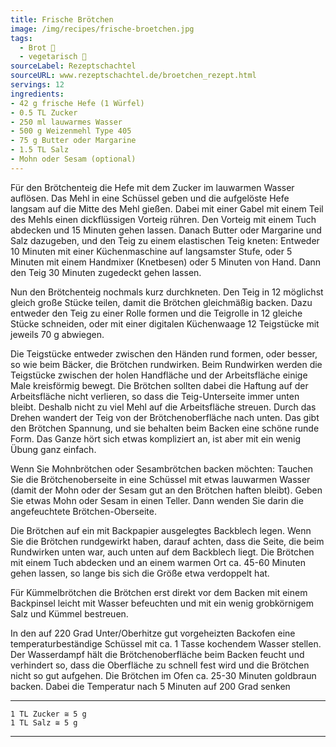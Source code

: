 ```yaml
---
title: Frische Brötchen
image: /img/recipes/frische-broetchen.jpg
tags:
  - Brot 🍞
  - vegetarisch 🌿
sourceLabel: Rezeptschachtel
sourceURL: www.rezeptschachtel.de/broetchen_rezept.html
servings: 12
ingredients:
- 42 g frische Hefe (1 Würfel)
- 0.5 TL Zucker
- 250 ml lauwarmes Wasser
- 500 g Weizenmehl Type 405
- 75 g Butter oder Margarine
- 1.5 TL Salz
- Mohn oder Sesam (optional)
---
```


Für den Brötchenteig die Hefe mit dem Zucker im lauwarmen Wasser auflösen. Das Mehl in eine
Schüssel geben und die aufgelöste Hefe langsam auf die Mitte des Mehl gießen. Dabei mit einer
Gabel mit einem Teil des Mehls einen dickflüssigen Vorteig rühren. Den Vorteig mit einem Tuch
abdecken und 15 Minuten gehen lassen. Danach Butter oder Margarine und Salz dazugeben, und
den Teig zu einem elastischen Teig kneten: Entweder 10 Minuten mit einer Küchenmaschine auf
langsamster Stufe, oder 5 Minuten mit einem Handmixer (Knetbesen) oder 5 Minuten von Hand.
Dann den Teig 30 Minuten zugedeckt gehen lassen.

Nun den Brötchenteig nochmals kurz durchkneten. Den Teig in 12 möglichst gleich große Stücke
teilen, damit die Brötchen gleichmäßig backen. Dazu entweder den Teig zu einer Rolle formen und
die Teigrolle in 12 gleiche Stücke schneiden, oder mit einer digitalen Küchenwaage 12 Teigstücke mit
jeweils 70 g abwiegen.

Die Teigstücke entweder zwischen den Händen rund formen, oder besser, so wie beim Bäcker, die
Brötchen rundwirken. Beim Rundwirken werden die Teigstücke zwischen der holen Handfläche und
der Arbeitsfläche einige Male kreisförmig bewegt. Die Brötchen sollten dabei die Haftung auf der
Arbeitsfläche nicht verlieren, so dass die Teig-Unterseite immer unten bleibt. Deshalb nicht zu viel
Mehl auf die Arbeitsfläche streuen. Durch das Drehen wandert der Teig von der Brötchenoberfläche
nach unten. Das gibt den Brötchen Spannung, und sie behalten beim Backen eine schöne runde
Form. Das Ganze hört sich etwas kompliziert an, ist aber mit ein wenig Übung ganz einfach.

Wenn Sie Mohnbrötchen oder Sesambrötchen backen möchten: Tauchen Sie die Brötchenoberseite
in eine Schüssel mit etwas lauwarmen Wasser (damit der Mohn oder der Sesam gut an den Brötchen
haften bleibt). Geben Sie etwas Mohn oder Sesam in einen Teller. Dann wenden Sie darin die
angefeuchtete Brötchen-Oberseite.

Die Brötchen auf ein mit Backpapier ausgelegtes Backblech legen. Wenn Sie die Brötchen
rundgewirkt haben, darauf achten, dass die Seite, die beim Rundwirken unten war, auch unten auf
dem Backblech liegt. Die Brötchen mit einem Tuch abdecken und an einem warmen Ort ca. 45-60
Minuten gehen lassen, so lange bis sich die Größe etwa verdoppelt hat.

Für Kümmelbrötchen die Brötchen erst direkt vor dem Backen mit einem Backpinsel leicht mit
Wasser befeuchten und mit ein wenig grobkörnigem Salz und Kümmel bestreuen.

In den auf 220 Grad Unter/Oberhitze gut vorgeheizten Backofen eine temperaturbeständige
Schüssel mit ca. 1 Tasse kochendem Wasser stellen. Der Wasserdampf hält die Brötchenoberfläche
beim Backen feucht und verhindert so, dass die Oberfläche zu schnell fest wird und die Brötchen
nicht so gut aufgehen. Die Brötchen im Ofen ca. 25-30 Minuten goldbraun backen. Dabei die
Temperatur nach 5 Minuten auf 200 Grad senken

***
    1 TL Zucker ≅ 5 g
    1 TL Salz ≅ 5 g
***
